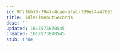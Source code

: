 ```yaml
---
id: 9721bb70-7947-4cae-afa1-309e14a47693
title: idleTimeoutSeconds
desc: ''
updated: 1618573870545
created: 1618573870545
stub: true
---
```


